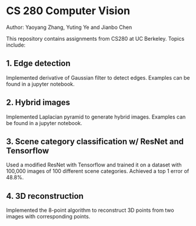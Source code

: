 # CS 280 Computer Vision

Author: Yaoyang Zhang, Yuting Ye and Jianbo Chen

This repository contains assignments from CS280 at UC Berkeley. Topics include:

## 1. Edge detection
Implemented derivative of Gaussian filter to detect edges. Examples can be found in a jupyter notebook.
## 2. Hybrid images
Implemented Laplacian pyramid to generate hybrid images. Examples can be found in a jupyter notebook.
## 3. Scene category classification w/ ResNet and Tensorflow
Used a modified ResNet with Tensorflow and trained it on a dataset with 100,000 images of 100 different scene categories. Achieved a top 1 error of 48.8%.
## 4. 3D reconstruction
Implemented the 8-point algorithm to reconstruct 3D points from two images with corresponding points.

